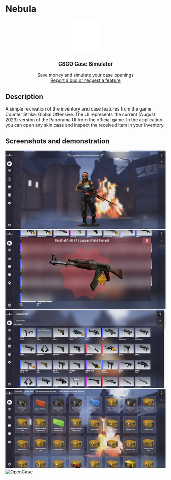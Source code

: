 # Nebula

<p align="center">
<img src="src/assets/logo.svg" alt="Logo" width="100" height="100">
  <h3 align="center">CSGO Case Simulator</h3>
  <p align="center">
    Save money and simulate your case openings
    <br/>
    <a href="https://github.com/schuler-ph/csgoSkins/issues">Report a bug or request a feature</a>
  </p>
</p>

## Description

A simple recreation of the inventory and case features from the game Counter Strike: Global Offensive.
The UI represents the current (August 2023) version of the Panorama UI from the official game.
In the application you can open any skin case and inspect the received item in your inventory.

## Screenshots and demonstration

<img src=".github/screenshots/Home.png" alt="Home">
<img src=".github/screenshots/InventoryInspect.png" alt="InventoryInspect">
<img src=".github/screenshots/InventoryWithFloat.png" alt="InventoryWithFloat">
<img src=".github/screenshots/CasesAll.png" alt="CasesAll">
<img src=".github/screenshots/OpenCase.gif" alt="OpenCase">
